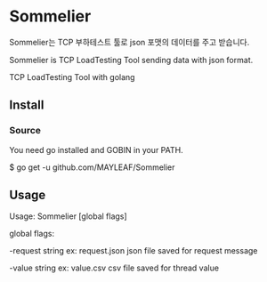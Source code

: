 # Sommelier

Sommelier는 TCP 부하테스트 툴로 json 포맷의 데이터를 주고 받습니다.

Sommelier is TCP LoadTesting Tool sending data with json format.

TCP LoadTesting Tool with golang


## Install
### Source
You need go installed and GOBIN in your PATH.

$ go get -u github.com/MAYLEAF/Sommelier

## Usage
Usage: Sommelier [global flags]

global flags:

   -request string ex: request.json
      json file saved for request message
    
   -value string ex: value.csv
      csv file saved for thread value
